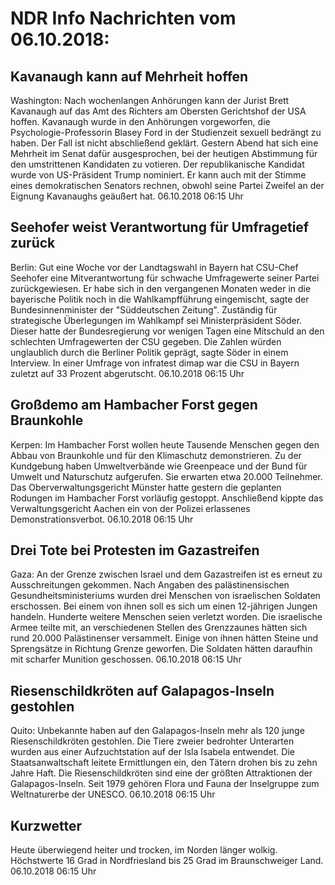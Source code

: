 # NDR Info Nachrichten vom 06.10.2018:


## Kavanaugh kann auf Mehrheit hoffen
Washington: Nach wochenlangen Anhörungen kann der Jurist Brett Kavanaugh auf das Amt des Richters am Obersten Gerichtshof der USA hoffen. Kavanaugh wurde in den Anhörungen vorgeworfen, die Psychologie-Professorin Blasey Ford in der Studienzeit sexuell bedrängt zu haben. Der Fall ist nicht abschließend geklärt. Gestern Abend hat sich eine Mehrheit im Senat dafür ausgesprochen, bei der heutigen Abstimmung für den umstrittenen Kandidaten zu votieren. Der republikanische Kandidat wurde von US-Präsident Trump nominiert. Er kann auch mit der Stimme eines demokratischen Senators rechnen, obwohl seine Partei Zweifel an der Eignung Kavanaughs geäußert hat. 06.10.2018 06:15 Uhr 

## Seehofer weist Verantwortung für Umfragetief zurück
Berlin: Gut eine Woche vor der Landtagswahl in Bayern hat CSU-Chef Seehofer eine Mitverantwortung für schwache Umfragewerte seiner Partei zurückgewiesen. Er habe sich in den vergangenen Monaten weder in die bayerische Politik noch in die Wahlkampfführung eingemischt, sagte der Bundesinnenminister der "Süddeutschen Zeitung". Zuständig für strategische Überlegungen im Wahlkampf sei Ministerpräsident Söder. Dieser hatte der Bundesregierung vor wenigen Tagen eine Mitschuld an den schlechten Umfragewerten der CSU gegeben. Die Zahlen würden unglaublich durch die Berliner Politik geprägt, sagte Söder in einem Interview. In einer Umfrage von infratest dimap war die CSU in Bayern zuletzt auf 33 Prozent abgerutscht. 06.10.2018 06:15 Uhr 

## Großdemo am Hambacher Forst gegen Braunkohle
Kerpen: Im Hambacher Forst wollen heute Tausende Menschen gegen den Abbau von Braunkohle und für den Klimaschutz demonstrieren. Zu der Kundgebung haben Umweltverbände wie Greenpeace und der Bund für Umwelt und Naturschutz aufgerufen. Sie erwarten etwa 20.000 Teilnehmer. Das Oberverwaltungsgericht Münster hatte gestern die geplanten Rodungen im Hambacher Forst vorläufig gestoppt. Anschließend kippte das Verwaltungsgericht Aachen ein von der Polizei erlassenes Demonstrationsverbot. 06.10.2018 06:15 Uhr 

## Drei Tote bei Protesten im Gazastreifen
Gaza: An der Grenze zwischen Israel und dem Gazastreifen ist es erneut zu Ausschreitungen gekommen. Nach Angaben des palästinensischen Gesundheitsministeriums wurden drei Menschen von israelischen Soldaten erschossen. Bei einem von ihnen soll es sich um einen 12-jährigen Jungen handeln. Hunderte weitere Menschen seien verletzt worden. Die israelische Armee teilte mit, an verschiedenen Stellen des Grenzzaunes hätten sich rund 20.000 Palästinenser versammelt. Einige von ihnen hätten Steine und Sprengsätze in Richtung Grenze geworfen. Die Soldaten hätten daraufhin mit scharfer Munition geschossen. 06.10.2018 06:15 Uhr 

## Riesenschildkröten auf Galapagos-Inseln gestohlen
Quito: Unbekannte haben auf den Galapagos-Inseln mehr als 120 junge Riesenschildkröten gestohlen. Die Tiere zweier bedrohter Unterarten wurden aus einer Aufzuchtstation auf der Isla Isabela entwendet. Die Staatsanwaltschaft leitete Ermittlungen ein, den Tätern drohen bis zu zehn Jahre Haft. Die Riesenschildkröten sind eine der größten Attraktionen der Galapagos-Inseln. Seit 1979 gehören Flora und Fauna der Inselgruppe zum Weltnaturerbe der UNESCO. 06.10.2018 06:15 Uhr 

## Kurzwetter
Heute überwiegend heiter und trocken, im Norden länger wolkig. Höchstwerte 16 Grad in Nordfriesland bis 25 Grad im Braunschweiger Land. 06.10.2018 06:15 Uhr 
